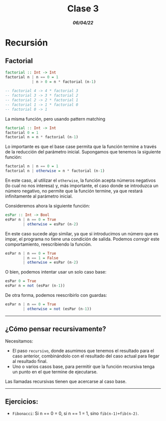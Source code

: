<div align='center'>
  <h1>Clase 3</h1>
  <h5>06/04/22</h5>
</div>

# Recursión

## Factorial

```haskell
factorial :: Int -> Int
factorial n | n == 0 = 1
            | n > 0 = n * factorial (n-1)
            
-- factorial 4 -> 4 * factorial 3
-- factorial 3 -> 3 * factorial 2
-- factorial 2 -> 2 * factorial 1
-- factorial 1 -> 1 * factorial 0
-- factorial 0 -> 1
```
La misma función, pero usando pattern matching

```haskell
factorial :: Int -> Int
factorial 0 = 1
factorial n = n * factorial (n-1)
```
Lo importante es que el base case permita que la función termine a través de la reducción del parámetro inicial. Supongamos que tenemos la siguiente función:

```haskell
factorial n | n == 0 = 1
factorial n | otherwise = n * factorial (n-1)
```

En este caso, al utilizar el `otherwise`, la función acepta números negativos (lo cual no nos interesa) y, más importante, el caso donde se introduzca un número negativo, no permite que la función termine, ya que restará infinitamente al parámetro inicial.

Consideremos ahora la siguiente función:

```haskell
esPar :: Int -> Bool
esPar n | n == 0 = True
        | otherwise = esPar (n-2)
```

En este caso sucede algo similar, ya que si introducimos un número que es impar,  el programa no tiene una condición de salida. Podemos _corregir_ este comportamiento, reescribiendo la función.

```haskell
esPar n | n == 0 = True
        | n == 1 = False
        | otherwise = esPar (n-2)
```

O bien, podemos intentar usar un solo caso base:

```haskell
esPar 0 = True
esPar n = not (esPar (n-1))
```
De otra forma, podemos reescribirlo con guardas:

```haskell
esPar n | n == 0 = True
        | otherwise = not (esPar (n-1))
```

---

## ¿Cómo pensar recursivamente?

Necesitamos:
- El paso `recursivo`, donde asumimos que tenemos el resultado para el caso anterior, combinándolo con el resultado del caso actual para llegar al resultado final.
- Uno o varios casos base, para permitir que la función recursiva tenga un punto en el que termine de ejecutarse. 

Las llamadas recursivas tienen que acercarse al caso base.

---

## Ejercicios:

- `Fibonacci`: Si n == 0 = 0, si n == 1 = 1, sino `fib(n-1)+fib(n-2)`.
